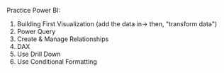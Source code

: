 Practice Power BI:
1. Building First Visualization (add the data in-> then, "transform data")
2. Power Query
3. Create & Manage Relationships
4. DAX
5. Use Drill Down
6. Use Conditional Formatting 
